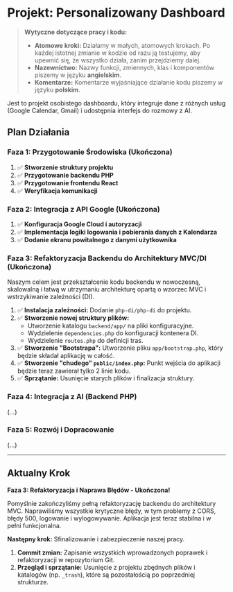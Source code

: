 # Projekt: Personalizowany Dashboard

> **Wytyczne dotyczące pracy i kodu:**
> *   **Atomowe kroki:** Działamy w małych, atomowych krokach. Po każdej istotnej zmianie w kodzie od razu ją testujemy, aby upewnić się, że wszystko działa, zanim przejdziemy dalej.
> *   **Nazewnictwo:** Nazwy funkcji, zmiennych, klas i komponentów piszemy w języku **angielskim**.
> *   **Komentarze:** Komentarze wyjaśniające działanie kodu piszemy w języku **polskim**.

Jest to projekt osobistego dashboardu, który integruje dane z różnych usług (Google Calendar, Gmail) i udostępnia interfejs do rozmowy z AI.

## Plan Działania

### Faza 1: Przygotowanie Środowiska (Ukończona)

1.  ✅ **Stworzenie struktury projektu**
2.  ✅ **Przygotowanie backendu PHP**
3.  ✅ **Przygotowanie frontendu React**
4.  ✅ **Weryfikacja komunikacji**

### Faza 2: Integracja z API Google (Ukończona)

1.  ✅ **Konfiguracja Google Cloud i autoryzacji**
2.  ✅ **Implementacja logiki logowania i pobierania danych z Kalendarza**
3.  ✅ **Dodanie ekranu powitalnego z danymi użytkownika**

### Faza 3: Refaktoryzacja Backendu do Architektury MVC/DI (Ukończona)

Naszym celem jest przekształcenie kodu backendu w nowoczesną, skalowalną i łatwą w utrzymaniu architekturę opartą o wzorzec MVC i wstrzykiwanie zależności (DI).

1.  ✅ **Instalacja zależności:** Dodanie `php-di/php-di` do projektu.
2.  ✅ **Stworzenie nowej struktury plików:**
    *   Utworzenie katalogu `backend/app/` na pliki konfiguracyjne.
    *   Wydzielenie `dependencies.php` do konfiguracji kontenera DI.
    *   Wydzielenie `routes.php` do definicji tras.
3.  ✅ **Stworzenie "Bootstrapa":** Utworzenie pliku `app/bootstrap.php`, który będzie składał aplikację w całość.
4.  ✅ **Stworzenie "chudego" `public/index.php`:** Punkt wejścia do aplikacji będzie teraz zawierał tylko 2 linie kodu.
5.  ✅ **Sprzątanie:** Usunięcie starych plików i finalizacja struktury.

### Faza 4: Integracja z AI (Backend PHP)
(...)

### Faza 5: Rozwój i Dopracowanie
(...)

---

## Aktualny Krok

**Faza 3: Refaktoryzacja i Naprawa Błędów - Ukończona!**

Pomyślnie zakończyliśmy pełną refaktoryzację backendu do architektury MVC. Naprawiliśmy wszystkie krytyczne błędy, w tym problemy z CORS, błędy 500, logowanie i wylogowywanie. Aplikacja jest teraz stabilna i w pełni funkcjonalna.

**Następny krok:**
Sfinalizowanie i zabezpieczenie naszej pracy.
1.  **Commit zmian:** Zapisanie wszystkich wprowadzonych poprawek i refaktoryzacji w repozytorium Git.
2.  **Przegląd i sprzątanie:** Usunięcie z projektu zbędnych plików i katalogów (np. `_trash`), które są pozostałością po poprzedniej strukturze.
